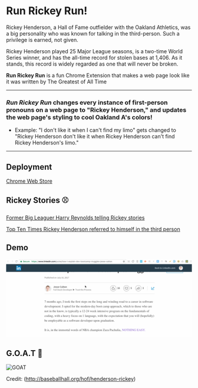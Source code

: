 # Run Rickey Run!

Rickey Henderson, a Hall of Fame outfielder with the Oakland Athletics, was a big personality who was known for talking in the third-person. Such a privilege is earned, not given.

Rickey Henderson played 25 Major League seasons, is a two-time World Series winner, and has the all-time record for stolen bases at 1,406. As it stands, this record is widely regarded as one that will never be broken.

**Run Rickey Run** is a fun Chrome Extension that makes a web page look like it was written by The Greatest of All Time

---
### *Run Rickey Run* changes every instance of first-person pronouns on a web page to "Rickey Henderson," and updates the web page's styling to cool Oakland A's colors!


* Example: "I don't like it when I can't find my limo" gets changed to "Rickey Henderson don't like it when Rickey Henderson can't find Rickey Henderson's limo."

---

## Deployment

[Chrome Web Store](https://chrome.google.com/webstore/detail/jbbcdplnijiognjbapekcfcbbclnoblo)

## Rickey Stories ⚾

[Former Big Leaguer Harry Reynolds telling Rickey stories](https://youtu.be/9-1LGUOvpDM)

[Top Ten Times Rickey Henderson referred to himself in the third person](https://www.fanhospitality.com/blog/2017/04/10/top-10-times-rickey-henderson-referred-to-himself-in-the-third-person/)

## Demo
![Demo](runrickeydemo-2.gif)

## G.O.A.T 🐐

![GOAT](http://baseballhall.org/sites/default/files/styles/fullscreen_image_popup/public/islandora_images/Henderson%20Rickey_34%202009%209_Act_HoF%20Use%20Only.jpg?itok=7muhVeIX)

Credit: (http://baseballhall.org/hof/henderson-rickey)
